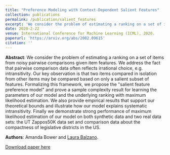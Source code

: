 ```yaml
---
title: "Preference Modeling with Context-Dependent Salient Features"
collection: publications
permalink: /publication/salient_features
excerpt: 'We consider the problem of estimating a ranking on a set of items from noisy pairwise comparisons given item features. We address the fact that pairwise comparison data often reflects irrational choice, e.g. intransitivity. Our key observation is that two items compared in isolation from other items may be compared based on only a salient subset of features. '
date: 2020-2-22
venue: International Conference for Machine Learning (ICML), 2020.
paperurl: 'https://arxiv.org/abs/2002.09615'
citation: ''
---
```

<b>Abstract</b>: We consider the problem of estimating a ranking on a set of items from noisy pairwise comparisons given item features. We address the fact that pairwise comparison data often reflects irrational choice, e.g. intransitivity. Our key observation is that two items compared in isolation from other items may be compared based on only a salient subset of features. Formalizing this framework, we propose the "salient feature preference model" and prove a sample complexity result for learning the parameters of our model and the underlying ranking with maximum likelihood estimation. We also provide empirical results that support our theoretical bounds and illustrate how our model explains systematic intransitivity. Finally we demonstrate strong performance of maximum likelihood estimation of our model on both synthetic data and two real data sets: the UT Zappos50K data set and comparison data about the compactness of legislative districts in the US.

<b>Authors</b>: Amanda Bower and [Laura Balzano](http://web.eecs.umich.edu/~girasole/).

[Download paper here](https://arxiv.org/abs/2002.09615)
